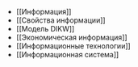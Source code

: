 - [[Информация]]
- [[Свойства информации]]
- [[Модель DIKW]]
- [[Экономическая информация]]
- [[Информационные технологии]]
- [[Информационная система]]
